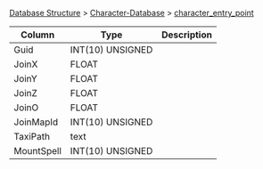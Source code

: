 [Database Structure](Database-Structure) > [Character-Database](Character-Database) > [character_entry_point](character_entry_point)

Column | Type | Description
--- | --- | ---
Guid | INT(10) UNSIGNED | 
JoinX | FLOAT | 
JoinY | FLOAT | 
JoinZ | FLOAT | 
JoinO | FLOAT | 
JoinMapId | INT(10) UNSIGNED | 
TaxiPath | text | 
MountSpell | INT(10) UNSIGNED | 
